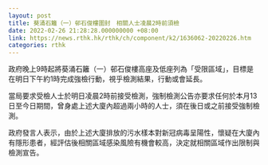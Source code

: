 ```yaml
---
layout: post
title: 葵涌石籬（一）邨石俊樓圍封　相關人士凌晨2時前須檢
date: 2022-02-26 21:28:28.000000000 +08:00
link: https://news.rthk.hk/rthk/ch/component/k2/1636062-20220226.htm
categories: rthk
---
```


政府晚上9時起將葵涌石籬（一）邨石俊樓高座及低座列為「受限區域」，目標是在明日下午約1時完成強檢行動，視乎檢測結果，行動或會延長。

當局要求受檢人士於明日凌晨2時前接受檢測，強制檢測公告亦要求任何於本月13日至今日期間，曾身處上述大廈內超過兩小時的人士，須在後日或之前接受強制檢測。

政府發言人表示，由於上述大廈排放的污水樣本對新冠病毒呈陽性，懷疑在大廈內有隱形患者，經評估後相關區域感染風險有機會較高，決定就相關區域作出限制與檢測宣告。
